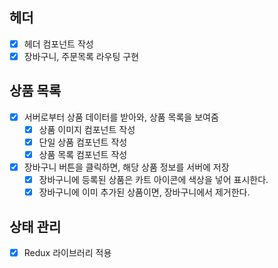 ## 헤더

- [x] 헤더 컴포넌트 작성
- [x] 장바구니, 주문목록 라우팅 구현

## 상품 목록

- [x] 서버로부터 상품 데이터를 받아와, 상품 목록을 보여줌
  - [x] 상품 이미지 컴포넌트 작성
  - [x] 단일 상품 컴포넌트 작성
  - [x] 상품 목록 컴포넌트 작성
- [x] 장바구니 버튼을 클릭하면, 해당 상품 정보를 서버에 저장
  - [x] 장바구니에 등록된 상품은 카트 아이콘에 색상을 넣어 표시한다.
  - [x] 장바구니에 이미 추가된 상품이면, 장바구니에서 제거한다.

## 상태 관리

- [x] Redux 라이브러리 적용
